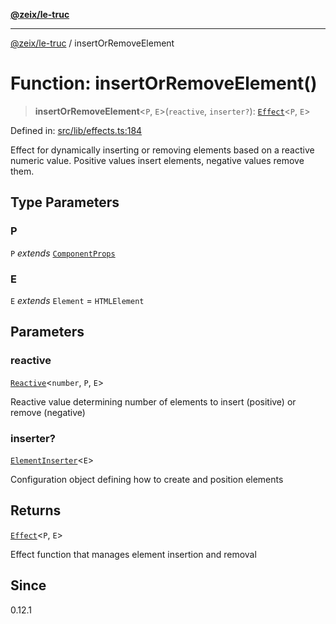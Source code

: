 [**@zeix/le-truc**](../README.md)

***

[@zeix/le-truc](../globals.md) / insertOrRemoveElement

# Function: insertOrRemoveElement()

> **insertOrRemoveElement**\<`P`, `E`\>(`reactive`, `inserter?`): [`Effect`](../type-aliases/Effect.md)\<`P`, `E`\>

Defined in: [src/lib/effects.ts:184](https://github.com/zeixcom/ui-element/blob/b9ddf83c928c93d84a49a796a2342da755e4896e/src/lib/effects.ts#L184)

Effect for dynamically inserting or removing elements based on a reactive numeric value.
Positive values insert elements, negative values remove them.

## Type Parameters

### P

`P` *extends* [`ComponentProps`](../type-aliases/ComponentProps.md)

### E

`E` *extends* `Element` = `HTMLElement`

## Parameters

### reactive

[`Reactive`](../type-aliases/Reactive.md)\<`number`, `P`, `E`\>

Reactive value determining number of elements to insert (positive) or remove (negative)

### inserter?

[`ElementInserter`](../type-aliases/ElementInserter.md)\<`E`\>

Configuration object defining how to create and position elements

## Returns

[`Effect`](../type-aliases/Effect.md)\<`P`, `E`\>

Effect function that manages element insertion and removal

## Since

0.12.1
